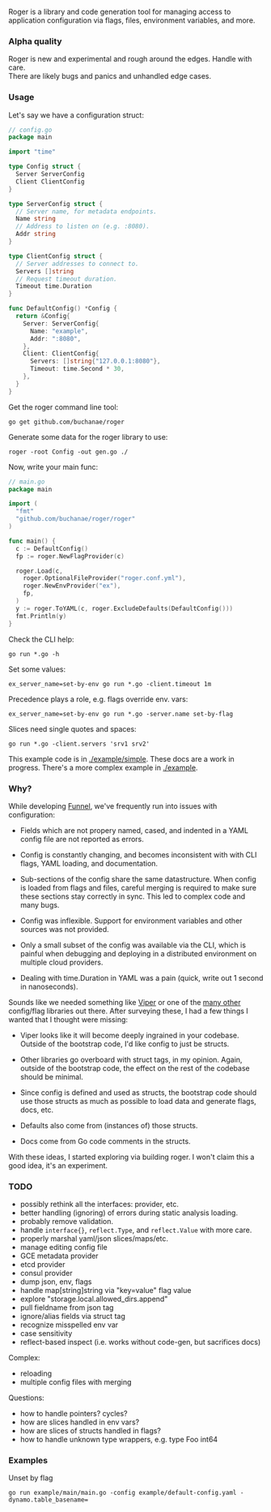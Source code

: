 Roger is a library and code generation tool for managing access
to application configuration via flags, files, environment variables, and more.

### Alpha quality

Roger is new and experimental and rough around the edges. Handle with care.  
There are likely bugs and panics and unhandled edge cases.

### Usage

Let's say we have a configuration struct:

```go
// config.go
package main

import "time"

type Config struct {
  Server ServerConfig
  Client ClientConfig
}

type ServerConfig struct {
  // Server name, for metadata endpoints.
  Name string
  // Address to listen on (e.g. :8080).
  Addr string
}

type ClientConfig struct {
  // Server addresses to connect to.
  Servers []string
  // Request timeout duration.
  Timeout time.Duration
}

func DefaultConfig() *Config {
  return &Config{
    Server: ServerConfig{
      Name: "example",
      Addr: ":8080",
    },
    Client: ClientConfig{
      Servers: []string{"127.0.0.1:8080"},
      Timeout: time.Second * 30,
    },
  }
}
```

Get the roger command line tool:
```
go get github.com/buchanae/roger
```

Generate some data for the roger library to use:
```
roger -root Config -out gen.go ./
```

Now, write your main func:
```go
// main.go
package main

import (
  "fmt"
  "github.com/buchanae/roger/roger"
)

func main() {
  c := DefaultConfig()
  fp := roger.NewFlagProvider(c)

  roger.Load(c,
    roger.OptionalFileProvider("roger.conf.yml"),
    roger.NewEnvProvider("ex"),
    fp,
  )
  y := roger.ToYAML(c, roger.ExcludeDefaults(DefaultConfig()))
  fmt.Println(y)
}
```

Check the CLI help:
```
go run *.go -h
```

Set some values:
```
ex_server_name=set-by-env go run *.go -client.timeout 1m
```

Precedence plays a role, e.g. flags override env. vars:
```
ex_server_name=set-by-env go run *.go -server.name set-by-flag
```

Slices need single quotes and spaces:
```
go run *.go -client.servers 'srv1 srv2'
```

This example code is in [./example/simple](./example/simple).
These docs are a work in progress. There's a more complex example in [./example](./example).

### Why?

While developing [Funnel][1], we've frequently run into issues with configuration:  

- Fields which are not propery named, cased, and indented in a YAML config file
  are not reported as errors.

- Config is constantly changing, and becomes inconsistent with with CLI flags,
  YAML loading, and documentation.

- Sub-sections of the config share the same datastructure. When config is loaded
  from flags and files, careful merging is required to make sure these sections
  stay correctly in sync. This led to complex code and many bugs.

- Config was inflexible. Support for environment variables and other sources
  was not provided.

- Only a small subset of the config was available via the CLI, which is painful
  when debugging and deploying in a distributed environment on multiple cloud providers.

- Dealing with time.Duration in YAML was a pain (quick, write out 1 second in nanoseconds).

Sounds like we needed something like [Viper][2] or one of the [many other][3] config/flag
libraries out there. After surveying these, I had a few things I wanted that I thought
were missing:

- Viper looks like it will become deeply ingrained in your codebase. Outside of the
  bootstrap code, I'd like config to just be structs.

- Other libraries go overboard with struct tags, in my opinion. Again, outside of the
  bootstrap code, the effect on the rest of the codebase should be minimal.

- Since config is defined and used as structs, the bootstrap code should use those
  structs as much as possible to load data and generate flags, docs, etc.

- Defaults also come from (instances of) those structs.

- Docs come from Go code comments in the structs.

With these ideas, I started exploring via building roger. I won't claim this a good idea,
it's an experiment.

### TODO

- possibly rethink all the interfaces: provider, etc.
- better handling (ignoring) of errors during static analysis loading.
- probably remove validation.
- handle `interface{}`, `reflect.Type`, and `reflect.Value` with more care.
- properly marshal yaml/json slices/maps/etc.
- manage editing config file
- GCE metadata provider
- etcd provider
- consul provider
- dump json, env, flags
- handle map[string]string via "key=value" flag value
- explore "storage.local.allowed_dirs.append"
- pull fieldname from json tag
- ignore/alias fields via struct tag
- recognize misspelled env var
- case sensitivity
- reflect-based inspect (i.e. works without code-gen, but sacrifices docs)

Complex:
- reloading
- multiple config files with merging

Questions:
- how to handle pointers? cycles?
- how are slices handled in env vars?
- how are slices of structs handled in flags?
- how to handle unknown type wrappers, e.g. type Foo int64


### Examples

Unset by flag
```
go run example/main/main.go -config example/default-config.yaml -dynamo.table_basename=
```

[1]: https://github.com/ohsu-comp-bio/funnel
[2]: https://github.com/spf13/viper
[3]: https://github.com/ohsu-comp-bio/funnel/issues/252
